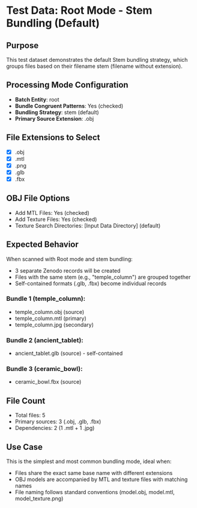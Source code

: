 # Test Data: Root Mode - Stem Bundling (Default)

## Purpose
This test dataset demonstrates the default Stem bundling strategy, which groups files based on their filename stem (filename without extension).

## Processing Mode Configuration
- **Batch Entity**: root
- **Bundle Congruent Patterns**: Yes (checked)
- **Bundling Strategy**: stem (default)
- **Primary Source Extension**: .obj

## File Extensions to Select
- [x] .obj
- [x] .mtl
- [x] .png
- [x] .glb
- [x] .fbx

## OBJ File Options
- Add MTL Files: Yes (checked)
- Add Texture Files: Yes (checked)
- Texture Search Directories: [Input Data Directory] (default)

## Expected Behavior
When scanned with Root mode and stem bundling:
- 3 separate Zenodo records will be created
- Files with the same stem (e.g., "temple_column") are grouped together
- Self-contained formats (.glb, .fbx) become individual records

### Bundle 1 (temple_column):
- temple_column.obj (source)
- temple_column.mtl (primary)
- temple_column.jpg (secondary)

### Bundle 2 (ancient_tablet):
- ancient_tablet.glb (source) - self-contained

### Bundle 3 (ceramic_bowl):
- ceramic_bowl.fbx (source)

## File Count
- Total files: 5
- Primary sources: 3 (.obj, .glb, .fbx)
- Dependencies: 2 (1 .mtl + 1 .jpg)

## Use Case
This is the simplest and most common bundling mode, ideal when:
- Files share the exact same base name with different extensions
- OBJ models are accompanied by MTL and texture files with matching names
- File naming follows standard conventions (model.obj, model.mtl, model_texture.png)
